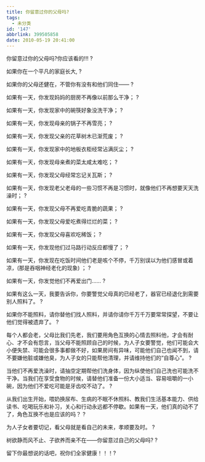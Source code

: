 ```yaml
---
title: 你留意过你的父母吗?
tags:
  - 未分类
id: '147'
abbrlink: 399505858
date: 2010-05-19 20:41:00
---
```


你留意过你的父母吗?你应该看的!!! ?

如果你在一个平凡的家庭长大, ?

如果你的父母还健在，不管你有没有和他们同住—— ?

如果有一天，你发现妈妈的厨房不再像以前那么干净； ?

如果有一天，你发现家中的碗筷好象没洗干净； ?

如果有一天，你发现母亲的锅子不再雪亮； ?

如果有一天，你发现父亲的花草树木已渐荒废； ?

如果有一天，你发现家中的地板衣柜经常沾满灰尘； ?

如果有一天，你发现母亲煮的菜太咸太难吃； ?

如果有一天，你发现父母经常忘记关瓦斯； ?

如果有一天，你发现老父老母的一些习惯不再是习惯时，就像他们不再想要天天洗澡时； ?

如果有一天，你发现父母不再爱吃青脆的蔬果； ?

如果有一天，你发现父母爱吃煮得烂烂的菜； ?

如果有一天，你发现父母喜欢吃稀饭； ?

如果有一天，你发现他们过马路行动反应都慢了； ?

如果有一天，你发现在吃饭时间他们老是咳个不停，千万别误以为他们感冒或着凉，(那是吞咽神经老化的现象) ； ?

如果有一天，你发觉他们不再爱出门…… ?

如果有这么一天，我要告诉你，你要警觉父母真的已经老了，器官已经退化到需要别人照料了。 ?

如果你不能照料，请你替他们找人照料，并请你请你千万千万要常常探望，不要让他们觉得被遗弃了。 ?

每个人都会老，父母比我们先老，我们要用角色互换的心情去照料他，才会有耐心、才不会有怨言，当父母不能照顾自己的时候，为人子女要警觉，他们可能会大小便失禁、可能会很多事都做不好，如果房间有异味，可能他们自己也闻不到，请不要嫌他脏或嫌他臭，为人子女的只能帮他清理，并请维持他们的“自尊心”。 ?

当他们不再爱洗澡时，请抽空定期帮他们洗身体，因为纵使他们自己洗也可能洗不干净。当我们在享受食物的时候，请替他们准备一份大小适当、容易咀嚼的一小碗，因为他们不爱吃可能是牙齿咬不动了。 ?

从我们出生开始，喂奶换尿布、生病的不眠不休照料、教我们生活基本能力、供给读书、吃喝玩乐和补习，关心和行动永远都不停歇。如果有一天，他们真的动不了了，角色互换不也是应该的吗？ ?

为人子女者要切记，看父母就是看自己的未来，孝顺要及时。 ?

树欲静而风不止、子欲养而亲不在——你留意过自己的父母吗? ?

留下你最想说的话吧，祝你们全家健康！！！?